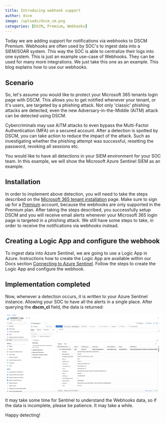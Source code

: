 ```yaml
---
title: Introducing webhook support
author: dscm
image: /uploads/dscm_sm.png
categories: [DSCM, Premium, Webhooks]
---
```


Today we are adding support for notifications via webhooks to DSCM Premium. Webhooks are often used by SOC's to ingest data into a SIEM/SOAR system. This way the SOC is able to centralize their logs into one system. This is just an example use-case of Webhooks. They can be used for many more integrations. We just take this one as an example. This blog explains how to use our webhooks.

## Scenario
So, let's assume you would like to protect your Microsoft 365 tenants login page with DSCM. This allows you to get notified whenever your tenant, or it's users, are targeted by a phishing attack. Not only 'classic' phishing attacks are detected, even the new Adversary-in-the-Middle (AiTM) attack can be detected using DSCM. 

Cybercriminals may use AiTM attacks to even bypass the Multi-Factor Authentication (MFA) on a secured account. After a detection is spotted by DSCM, you can take action to reduce the impact of the attack. Such as investigating whether the phishing attempt was successful, resetting the password, revoking all sessions etc.

You would like to have all detections in your SIEM environment for your SOC team. In this example, we will show the Microsoft Azure Sentinel SIEM as an example.

## Installation
In order to implement above detection, you will need to take the steps described on the <a href="https://didsomeoneclone.me/microsoft-tenant-installation">Microsoft 365 tenant installation</a> page. Make sure to sign up for a <a href="/?plan=premium">Premium</a> account, because the webhooks are only supported in the Premium plan. After taking the steps described, you successfully setup DSCM and you will receive email alerts whenever your Microsoft 365 login page is targeted in a phishing attack. We still have some steps to take, in order to receive the notifications via webhooks instead.

## Creating a Logic App and configure the webhook
To ingest data into Azure Sentinel, we are going to use a Logic App in Azure. Instructions how to create the Logic App are available within our Docs section <a href="/docs/sentinel/">Connecting to Azure Sentinel</a>. Follow the steps to create the Logic App and configure the webhook.

## Implementation completed
Now, whenever a detection occurs, it is written to your Azure Sentinel instance. Allowing your SOC to have all the alerts in a single place.
After querying the **dscm_cl** field, the data is returned:

![Sentinel](/assets/img/blogs/sentinel.png)

It may take some time for Sentinel to understand the Webhooks data, so if the data is incomplete, please be patience. It may take a while.

Happy detecting!




